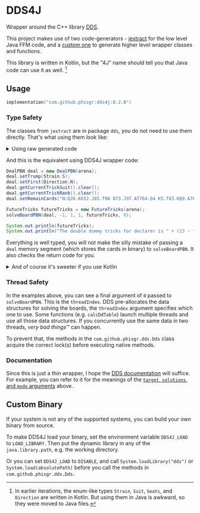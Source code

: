 # DDS4J

Wrapper around the C++ library [DDS](https://github.com/dds-bridge/dds).

This project makes use of two code-generators -
[jextract](https://jdk.java.net/jextract/) for the low level Java FFM code, and
a [custom one](../buildSrc/src/main/kotlin/com/github/phisgr/dds/GenerateTask.kt)
to generate higher level wrapper classes and functions.

This library is written in Kotlin,
but the "4J" name should tell you that Java code can use it as well. [^1]

[^1]: In earlier iterations, the enum-like types
`Strain`, `Suit`, `Seats`, and `Direction` are written in Kotlin.
But using them in Java is awkward, so they were moved to Java files.

## Usage

```kotlin
implementation("com.github.phisgr:dds4j:0.2.0")
```

### Type Safety

The classes from `jextract` are in package `dds`,
you do not need to use them directly.
That's what using them look like:

<details>
<summary>Using raw generated code</summary>

```java
MemorySegment deal = dealPBN.allocate(arena);
dealPBN.trump(deal, 0);
dealPBN.first(deal, 0);
dealPBN.currentTrickSuit(deal).fill((byte) 0);
dealPBN.currentTrickRank(deal).fill((byte) 0);
dealPBN.remainCards(deal)
        .setString(0, "N:QJ6.K652.J85.T98 873.J97.AT764.Q4 K5.T83.KQ9.A7652 AT942.AQ4.32.KJ3");

MemorySegment ftMemory = futureTricks.allocate(arena);
int returnCode = SolveBoardPBN(deal, -1, 1, 1, ftMemory, 0);
if (returnCode != 1) throw new IllegalArgumentException("Got return code " + returnCode);

int trickCount = 13 - futureTricks.score(ftMemory, 0);

System.out.println("The double dummy tricks for declarer is " + trickCount);
```

</details>

And this is the equivalent using DDS4J wrapper code:

```java
DealPBN deal = new DealPBN(arena);
deal.setTrump(Strain.S);
deal.setFirst(Direction.N);
deal.getCurrentTrickSuit().clear();
deal.getCurrentTrickRank().clear();
deal.setRemainCards("N:QJ6.K652.J85.T98 873.J97.AT764.Q4 K5.T83.KQ9.A7652 AT942.AQ4.32.KJ3");

FutureTricks futureTricks = new FutureTricks(arena);
solveBoardPBN(deal, -1, 1, 1, futureTricks, 0);

System.out.println(futureTricks);
System.out.println("The double dummy tricks for declarer is " + (13 - futureTricks.getScore().get(0)));
```

Everything is well typed, you will not make the silly mistake of
passing a `deal` memory segment (which stores the cards in binary) to `solveBoardPBN`.
It also checks the return code for you.

<details>
<summary>And of course it's sweeter if you use Kotlin</summary>

```kotlin
val deal = DealPBN(arena)
deal.trump = S // property access syntax
deal.first = NORTH
deal.currentTrickSuit.clear()
deal.currentTrickRank.clear()
deal.remainCards = "N:QJ6.K652.J85.T98 873.J97.AT764.Q4 K5.T83.KQ9.A7652 AT942.AQ4.32.KJ3"

val futureTricks = FutureTricks(arena)
solveBoardPBN(deal, target = -1, solutions = 1, mode = 1, futureTricks, thrId = 0) // named arguments

println(futureTricks)
println("The double dummy tricks for declarer is ${13 - futureTricks.score[0]}") // indexed access operator
```

</details>

### Thread Safety

In the examples above, you can see a final argument of `0` passed to `solveBoardPBN`.
This is the `threadIndex`. DDS pre-allocates the data structures for solving the boards,
the `threadIndex` argument specifies which one to use.
Some functions (e.g. `calcDdTable`) launch multiple threads and use all those data structures.
If you concurrently use the same data in two threads, *very bad things*™ can happen.

To prevent that, the methods in the `com.github.phisgr.dds.Dds` class
acquire the correct lock(s) before executing native methods.

### Documentation

Since this is just a thin wrapper, I hope the [DDS documentation](
https://github.com/dds-bridge/dds/blob/develop/doc/DLL-dds_x.pdf) will suffice.
For example, you can refer to it for the meanings of the
[`target`, `solutions`, and `mode` arguments](
https://htmlpreview.github.io/?https://github.com/dds-bridge/dds/blob/develop/doc/DLL-dds_x.htm#SolveBoard) above.

## Custom Binary

If your system is not any of the supported systems,
you can build your own binary from source.

To make DDS4J load your binary,
set the environment variable `DDS4J_LOAD` to `LOAD_LIBRARY`.
Then put the dynamic library in any of the `java.library.path`,
e.g. the working directory.

Or you can set `DDS4J_LOAD` to `DISABLE`,
and call `System.loadLibrary("dds")` or `System.load(absolutePath)`
before you call the methods in `com.github.phisgr.dds.Dds`.
